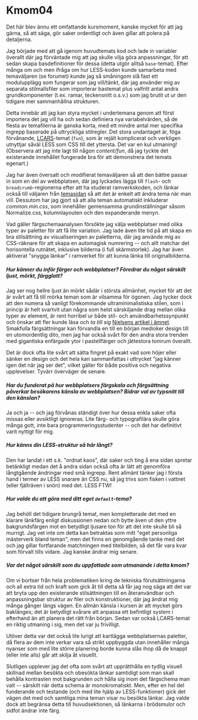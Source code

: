 Kmom04
======

Det här blev ännu ett omfattande kursmoment, kanske mycket för att jag gärna, så att säga, gör saker ordentligt och även gillar att polera på detaljerna.

Jag började med att gå igenom huvudtemats kod och lade in variabler överallt där jag förväntade mig att jag skulle vilja göra anpassningar, 
för att sedan skapa basdefinitioner för dessa (detta utgör alltså `base`-temat). Efter många om och men ifråga om hur LESS-koden kunde samarbeta med temaväljaren (se forumet) 
kunde jag så småningom slå fast ett modulupplägg som fungerar som jag vill/tänkt, där jag använder mig av separata stilmallsfiler som importerar bastemat plus valfritt antal andra grundkomponenter 
(t.ex. ramar, teckensnitt o.s.v.) som jag brutit ut ur den tidigare mer sammanhållna strukturen.

Detta innebär att jag kan styra mycket i undertemana genom att först importera det jag vill ha och sedan definiera nya variabelvärden, 
så de flesta av temafilerna är ganska korta, med ett mindre antal mer specifika ingrepp baserade på uttryckliga stilregler. Det stora undantaget är, föga förvånande, 
[LCARS](https://en.wikipedia.org/wiki/LCARS)-temat (`fun`), som är rejält komplicerat och verkligen utnyttjar såväl LESS som CSS till det yttersta. Det var en kul utmaning! 
(Observera att jag inte lagt till någon *content/fun*, då jag tyckte det existerande innehållet fungerade bra för att demonstrera det temats egenart.)

Jag har även översatt och modifierat temaväljaren så att den bättre passar in som en del av webbplatsen, 
där jag lyckades lägga till `flash`- och `breadcrumb`-regionerna efter att ha studerat ramverkskoden, och länkar också till väljaren från [temasidan](theme) 
så att det är enkelt att ändra tema när man vill. Dessutom har jag gjort så att alla teman automatiskt inkluderar *common.min.css*, 
som innehåller gemensamma grundinställningar såsom Normalize.css, kolumnlayouten och den expanderande menyn.

Vad gäller färgschema&shy;analysen försökte jag välja webbplatser med olika typer av paletter för att få lite variation. 
Jag lade även lite tid på att skapa en bra stilsättning av visualiseringen av paletterna, där jag använde mig av CSS-räknare för att skapa en automagisk numrering -- 
och allt matchar det horisontella rutnätet, inklusive bilderna (i full skärmstorlek). Jag har även aktiverat "snygga länkar" i ramverket för att kunna länka till original&shy;bilderna.


##### Hur känner du inför färger och webbplatser? Föredrar du något särskilt ljust, mörkt, färgglatt?

Jag ser nog hellre ljust än mörkt sådär i största allmänhet, mycket för att det är svårt att få till mörka teman som är vilsamma för ögonen. 
Jag tycker dock att den numera så vanligt förekommande ultraminimalistiska stilen, som i princip är helt svartvit utan några som helst särskiljande drag mellan olika typer av element, 
är rent horribel ur både stil- och användbarhetssynpunkt och önskar att fler kunde läsa och *ta till sig* [Nielsens artikel i ämnet](https://www.nngroup.com/articles/characteristics-minimalism/). 
Smakfulla färgsättningar kan förvandla en till en början medioker design till en utomordentlig dito, 
men jag har också svårt för den andra stora trenden med gigantiska enfärgade ytor i pastellfärger och jättestora tomrum överallt.

Det är dock ofta lite svårt att sätta fingret på exakt vad som höjer eller sänker en design och det hela kan sammanfattas i uttrycket "jag känner igen det när jag ser det", 
vilket gäller för både positiva och negativa upplevelser. Tyvärr överväger de senare.


##### Har du funderat på hur webbplatsers färgskala och färgsättning påverkar besökarens känsla av webbplatsen? Bidrar val av typsnitt till den känslan?

Ja och ja -- och jag förvånas ständigt över hur dessa enkla saker ofta missas eller avsiktligt ignoreras. Lite färg- och typografilära skulle göra många gott, 
inte bara programmeringsstudenter -- och det har definitivt varit nyttigt för mig.


##### Hur känns din LESS-struktur så här långt?

Den har landat i ett s.k. "ordnat kaos", där saker och ting å ena sidan spretar betänkligt medan det å andra sidan också ofta är lätt att genomföra långtgående ändringar med små ingrepp. 
Rent allmänt tänker jag i första hand i termer av LESS snarare än CSS nu, så jag trivs som fisken i vattnet (eller fjällräven i snön) med det. LESS FTW!


##### Hur valde du att göra med ditt eget `default`-tema?

Jag behöll det tidigare brungrå temat, men kompletterade det med en klarare länkfärg enligt diskussionen nedan och 
bytte även ut den yttre bakgrundsfärgen mot en betydligt ljusare ton för att det inte skulle bli så murrigt. Jag vet inte om detta kan betraktas som mitt 
"eget personliga mästerverk bland teman", men det finns en genomgående tanke med det och jag gillar fortfarande matchningen med titelbilden, 
så det får vara kvar som förvalt tills vidare. Jag kanske ändrar mig senare.


##### Var det något särskilt som du uppfattade som utmanande i detta kmom?

Om vi bortser från hela problematiken kring de tekniska förutsättningarna och all extra tid och kraft som gick åt till detta så får jag nog säga att 
det var att bryta upp den existerande stilsättningen till en återanvändbar och anpassningsbar struktur av filer och konstruktioner, 
där jag ändrat mig många gånger längs vägen. En allmän känsla i kursen är att mycket görs baklänges; 
det är betydligt svårare att anpassa ett befintligt system i efterhand än att planera det rätt från början. Sedan var också LCARS-temat en riktig utmaning i sig, men det var ju frivilligt.

Utöver detta var det också lite lurigt att kartlägga webbplatsernas paletter, 
då flera av dem inte verkar vara så strikt uppbyggda utan innehåller många nyanser som med lite större planering borde kunna slås ihop då de knappt (eller inte alls) går att skilja åt visuellt.

Slutligen upplever jag det ofta som svårt att upprätthålla en tydlig visuell skillnad mellan besökta och obesökta länkar samtidigt som man skall behålla kontrasten mot bakgrunden *och* 
hålla sig inom det färgschema man valt -- särskilt när detta schema är monokromatiskt. Men, efter en hel del funderande och testande (och med lite hjälp av LESS-funktioner) 
gick det vägen det med och samtliga mina teman visar nu besökta länkar. Jag valde dock att begränsa detta till huvudsektionen, så länkarna i brödsmulor och sidfot ändrar inte färg.
